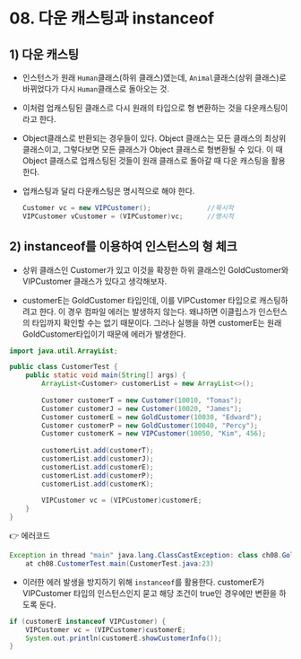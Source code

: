 # 08. 다운 캐스팅과 instanceof

## 1) 다운 캐스팅

* 인스턴스가 원래 `Human`클래스(하위 클래스)였는데, `Animal`클래스(상위 클래스)로 바뀌었다가 다시 `Human`클래스로 돌아오는 것.

* 이처럼 업캐스팅된 클래스르 다시 원래의 타입으로 형 변환하는 것을 다운캐스팅이라고 한다.

* Object클래스로 반환되는 경우들이 있다. Object 클래스는 모든 클래스의 최상위 클래스이고, 그렇다보면 모든 클래스가 Object 클래스로 형변환될 수 있다. 이 때 Object 클래스로 업캐스팅된 것들이 원래 클래스로 돌아갈 때 다운 캐스팅을 활용한다.

* 업캐스팅과 달리 다운캐스팅은 명시적으로 해야 한다.

    ```java
    Customer vc = new VIPCustomer();              //묵시적
    VIPCustomer vCustomer = (VIPCustomer)vc;      //명시적
    ```

## 2) instanceof를 이용하여 인스턴스의 형 체크

* 상위 클래스인 Customer가 있고 이것을 확장한 하위 클래스인 GoldCustomer와 VIPCustomer 클래스가 있다고 생각해보자.

* customerE는 GoldCustomer 타입인데, 이를 VIPCustomer 타입으로 캐스팅하려고 한다. 이 경우 컴파일 에러는 발생하지 않는다. 왜냐하면 이클립스가 인스턴스의 타입까지 확인할 수는 없기 때문이다. 그러나 실행을 하면 customerE는 원래 GoldCustomer타입이기 때문에 에러가 발생한다.

```java
import java.util.ArrayList;

public class CustomerTest {
	public static void main(String[] args) {		
		ArrayList<Customer> customerList = new ArrayList<>();
		
		Customer customerT = new Customer(10010, "Tomas");
		Customer customerJ = new Customer(10020, "James");
		Customer customerE = new GoldCustomer(10030, "Edward");
		Customer customerP = new GoldCustomer(10040, "Percy");
		Customer customerK = new VIPCustomer(10050, "Kim", 456);
		
		customerList.add(customerT);
		customerList.add(customerJ);
		customerList.add(customerE);
		customerList.add(customerP);
		customerList.add(customerK);
		
		VIPCustomer vc = (VIPCustomer)customerE;
	}
}
```

👉 에러코드

```java
Exception in thread "main" java.lang.ClassCastException: class ch08.GoldCustomer cannot be cast to class ch08.VIPCustomer (ch08.GoldCustomer and ch08.VIPCustomer are in unnamed module of loader 'app')
	at ch08.CustomerTest.main(CustomerTest.java:23)
```

* 이러한 에러 발생을 방지하기 위해 `instanceof`를 활용한다. customerE가 VIPCustomer 타입의 인스턴스인지 묻고 해당 조건이 true인 경우에만 변환을 하도록 둔다.

```java
if (customerE instanceof VIPCustomer) {
    VIPCustomer vc = (VIPCustomer)customerE;
    System.out.println(customerE.showCustomerInfo());
}
```
